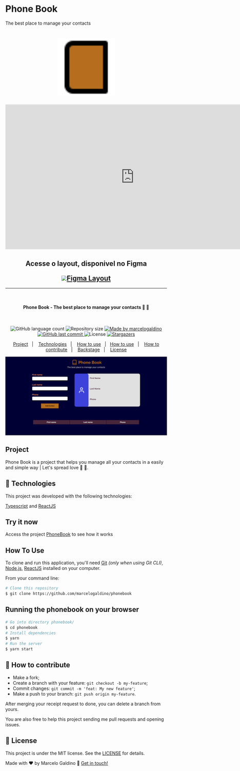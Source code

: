 # Phone Book
The best place to manage your contacts

<h1 align="center">
    <img alt="logo" title="#PhoneBook" src="https://raw.githubusercontent.com/marcelogaldino/phonebook/67789fc267502974a7f91e529009bc06a4c1d910/src/assests/book.svg" width="180px" />
</h1>

<iframe style="border: 1px solid rgba(0, 0, 0, 0.1);" width="800" height="450" src="https://www.figma.com/embed?embed_host=share&url=https%3A%2F%2Fwww.figma.com%2Ffile%2FrfHof0vySAWkZqTggSiJ7p%2FPhone-Book%3Fnode-id%3D4%253A2" allowfullscreen></iframe>

<h2 align="center">
<p>Acesse o layout, disponivel no Figma </p>
<a href="https://www.figma.com/file/rfHof0vySAWkZqTggSiJ7p/Phone-Book?node-id=4%3A2"><img src="./src/assets/figma_logo.png"/>Figma Layout</a> 
</h2>

<hr />
<br />

<h4 align="center"> 
	Phone Book - The best place to manage your contacts 📘 💜
</h4>
<br/>
<p align="center">
  <img alt="GitHub language count" src="https://img.shields.io/github/languages/count/marcelogaldino/phonebook?color=%2304D361">

  <img alt="Repository size" src="https://img.shields.io/github/repo-size/marcelogaldino/phonebook">
	
  <a href="https://www.linkedin.com/in/marcelogaldino/">
    <img alt="Made by marcelogaldino" src="https://img.shields.io/badge/made%20by-marcelogaldino-%2304D361">
  </a>

  <a href="https://github.com/marcelogaldino/phonebook/commits/master">
    <img alt="GitHub last commit" src="https://img.shields.io/github/last-commit/marcelogaldino/phonebook">
  </a>

  <img alt="License" src="https://img.shields.io/badge/license-MIT-brightgreen">
   <a href="https://github.com/marcelogaldino/phonebook/stargazers">
    <img alt="Stargazers" src="https://img.shields.io/github/stars/marcelogaldino/phonebook?style=social">
  </a>
</p>

<p align="center">
  <a href="#project">Project</a>&nbsp;&nbsp;&nbsp;|&nbsp;&nbsp;&nbsp;
  <a href="#rocket-Technologies">Technologies</a>&nbsp;&nbsp;&nbsp;|&nbsp;&nbsp;&nbsp;
  <a href="#try-it-now">How to use</a>&nbsp;&nbsp;&nbsp;|&nbsp;&nbsp;&nbsp;<a href="#how-to-use">How to use</a>&nbsp;&nbsp;&nbsp;|&nbsp;&nbsp;&nbsp;
  <a href="#-how-to-contribute">How to contribute</a>&nbsp;&nbsp;&nbsp;|&nbsp;&nbsp;&nbsp;
  <a href="#-backstage">Backstage</a>&nbsp;&nbsp;&nbsp;|&nbsp;&nbsp;&nbsp;
  <a href="#memo-license">License</a>
</p>

<p align="center">
  <img src="https://raw.githubusercontent.com/marcelogaldino/phonebook/main/src/assests/demo.gif" width="1024px"  alt="gif demo"> 
</p>

## Project

Phone Book is a project that helps you manage all your contacts in a easily and simple way | Let's spread love 📘 💜.

## :rocket: Technologies

This project was developed with the following technologies:

 [Typescript][typescript] and [ReactJS][react]

## Try it now

Access the project [PhoneBook][netlify] to see how it works

## How To Use

To clone and run this application, you'll need [Git](https://git-scm.com) *(only when using Git CLI)*, [Node.js](https://nodejs.org/), [ReactJS](https://reactjs.org/) installed on your computer.

From your command line:

```bash
# Clone this repository
$ git clone https://github.com/marcelogaldino/phonebook
```

## Running the phonebook on your browser

```bash
# Go into directory phonebook/
$ cd phonebook
# Install dependencies
$ yarn
# Run the server
$ yarn start
```

## 🤔 How to contribute

- Make a fork;
- Create a branch with your feature: `git checkout -b my-feature`;
- Commit changes: `git commit -m 'feat: My new feature'`;
- Make a push to your branch: `git push origin my-feature`.

After merging your receipt request to done, you can delete a branch from yours.

You are also free to help this project sending me pull requests and opening issues.

## :memo: License

This project is under the MIT license. See the [LICENSE](https://github.com/marcelogaldino/happy/blob/main/LICENSE) for details.


Made with ♥ by Marcelo Galdino :wave: [Get in touch!](https://www.linkedin.com/in/marcelogaldino/)

[typescript]: https://www.typescriptlang.org/
[react]: https://reactjs.org/
[netlify]: https://competent-curie-30b12f.netlify.app/
